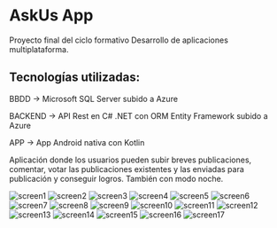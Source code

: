 # AskUs App
Proyecto final del ciclo formativo Desarrollo de aplicaciones multiplataforma.

## Tecnologías utilizadas:

BBDD -> Microsoft SQL Server subido a Azure

BACKEND -> API Rest en C# .NET con ORM Entity Framework subido a Azure

APP -> App Android nativa con Kotlin

Aplicación donde los usuarios pueden subir breves publicaciones, comentar, votar las publicaciones existentes y las enviadas para publicación y conseguir logros.
También con modo noche.

![screen1](https://user-images.githubusercontent.com/34713438/150656165-f1d5e3dc-3606-4001-b6dc-f2c92bd3ada9.jpg)
![screen2](https://user-images.githubusercontent.com/34713438/150656166-9ab33a4e-b274-4665-a92f-b2464529a3ed.jpg)
![screen3](https://user-images.githubusercontent.com/34713438/150656167-3c8edaab-3fb9-46be-9810-7a3b88af4ce2.jpg)
![screen4](https://user-images.githubusercontent.com/34713438/150656168-738f7734-624d-42ae-9cce-f68660685237.jpg)
![screen5](https://user-images.githubusercontent.com/34713438/150656169-e0b487fc-f2c3-4cbc-b008-b502cff1e844.jpg)
![screen6](https://user-images.githubusercontent.com/34713438/150656170-e28c28e4-e38c-47cd-86bd-c1198c2f39f5.jpg)
![screen7](https://user-images.githubusercontent.com/34713438/150656171-4b340f20-c0ad-459d-8beb-6b836d681a3b.jpg)
![screen8](https://user-images.githubusercontent.com/34713438/150656172-774dceb1-a8ea-4eb1-aecb-c66abb941044.jpg)
![screen9](https://user-images.githubusercontent.com/34713438/150656174-bc025595-d751-4105-bd5f-f858b983d0cd.jpg)
![screen10](https://user-images.githubusercontent.com/34713438/150656176-cf5e9efb-c338-4851-af64-751f6effbf42.jpg)
![screen11](https://user-images.githubusercontent.com/34713438/150656177-319ce899-1f12-43eb-88bb-e66fe8f4dd1e.jpg)
![screen12](https://user-images.githubusercontent.com/34713438/150656178-3a778350-2bd2-4141-86df-ebdb131ce0d9.jpg)
![screen13](https://user-images.githubusercontent.com/34713438/150656179-f910b130-5a4f-44f5-a754-e8e6b8db735e.jpg)
![screen14](https://user-images.githubusercontent.com/34713438/150656180-54adbc49-8589-4e1f-a0a5-6a1ff5a243b5.jpg)
![screen15](https://user-images.githubusercontent.com/34713438/150656181-05ebb5e4-d362-4c06-b159-4e14f197bdcc.jpg)
![screen16](https://user-images.githubusercontent.com/34713438/150656182-84a31ffa-2432-4069-a86d-a2eadd6a68c1.jpg)
![screen17](https://user-images.githubusercontent.com/34713438/150656183-a0e12ef6-959a-459c-b41f-a9086a3d41fd.jpg)
